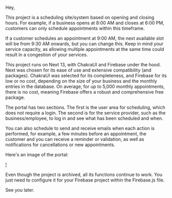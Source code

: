 Hey,

This project is a scheduling site/system based on opening and closing hours. For example, if a business opens at 8:00 AM and closes at 6:00 PM, customers can only schedule appointments within this timeframe.

If a customer schedules an appointment at 9:00 AM, the next available slot will be from 9:30 AM onwards, but you can change this. Keep in mind your service capacity, as allowing multiple appointments at the same time could result in a congestion of your services.

This project runs on Next 13, with ChakraUI and Firebase under the hood. Next was chosen for its ease of use and extensive compatibility (and packages). ChakraUI was selected for its completeness, and Firebase for its low or no cost, depending on the size of your business and the monthly entries in the database. On average, for up to 5,000 monthly appointments, there is no cost, meaning Firebase offers a robust and comprehensive free package.

The portal has two sections. The first is the user area for scheduling, which does not require a login. The second is for the service provider, such as the business/employee, to log in and see what has been scheduled and when.

You can also schedule to send and receive emails when each action is performed, for example, a few minutes before an appointment, the customer and you can receive a reminder or validation, as well as notifications for cancellations or new appointments.

Here's an image of the portal:

[!](https://imgur.com/a/u7lm97j)

Even though the project is archived, all its functions continue to work. You just need to configure it for your Firebase project within the Firebase.js file.

See you later.
